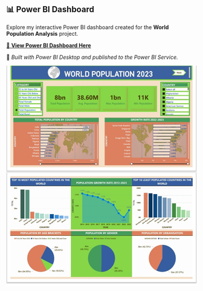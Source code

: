 
## 📊 Power BI Dashboard

Explore my interactive Power BI dashboard created for the **World Population Analysis** project.


[🔗 **View Power BI Dashboard Here**](https://app.powerbi.com/links/69bGG-ZGG0?ctid=da2d21b9-baee-4f28-96c7-946b0177089e&pbi_source=linkShare)  

🧠 *Built with Power BI Desktop and published to the Power BI Service.*

![Power BI Dashboard Preview](Screenshot_powerBi.jpg)



